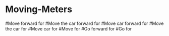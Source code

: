 # Moving-Meters


#Move forward for
#Move the car forward for
#Move car forward for
#Move the car for
#Move car for
#Move for
#Go forward for
#Go for
